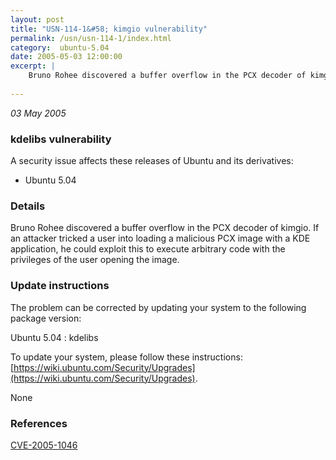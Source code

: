 ```yaml
---
layout: post
title: "USN-114-1&#58; kimgio vulnerability"
permalink: /usn/usn-114-1/index.html
category:  ubuntu-5.04
date: 2005-05-03 12:00:00
excerpt: |
    Bruno Rohee discovered a buffer overflow in the PCX decoder of kimgio. If an attacker tricked a user into loading a malicious PCX image with a KDE application, he could exploit this to execute arbitrary code with the privileges of the user opening the image.
    
--- 
```

 
 

*03 May 2005*

### kdelibs vulnerability

A security issue affects these releases of Ubuntu and its derivatives:

* Ubuntu 5.04

### Details

Bruno Rohee discovered a buffer overflow in the PCX decoder of kimgio. If an attacker tricked a user into loading a malicious PCX image with a KDE application, he could exploit this to execute arbitrary code with the privileges of the user opening the image.

### Update instructions

The problem can be corrected by updating your system to the following package version:

Ubuntu 5.04
 : kdelibs 

To update your system, please follow these instructions: [https://wiki.ubuntu.com/Security/Upgrades](https://wiki.ubuntu.com/Security/Upgrades).

None

### References

 
 [CVE-2005-1046](http://people.ubuntu.com/~ubuntu-security/cve/CVE-2005-1046)
 

